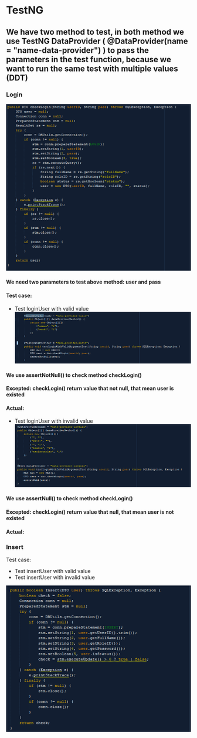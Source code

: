 # TestNG

## We have two method to test, in both method we use TestNG DataProvider ( @DataProvider(name = "name-data-provider") ) to pass the parameters in the test function, because we want to run the same test with multiple values (DDT)
### Login
![login](https://github.com/ninehnineh/Unit-Test/blob/41949d8fe4f7192c0479d8ac41c2bd2df87e1632/screenshots/Login.png)
#### We need two parameters to test above method: user and pass
#### Test case:
* Test loginUser with valid value
![valid](https://github.com/ninehnineh/Unit-Test/blob/7fc90afb5b674042828bfd17055efcaac25e8fc6/screenshots/LoginValid.png)
#### We use assertNotNull() to check method checkLogin()
#### Excepted: checkLogin() return value that not null, that mean user is existed
#### Actual:

* Test loginUser with invalid value
![invalid](https://github.com/ninehnineh/Unit-Test/blob/26699b0e3131a4c325da580eeb796a59a4bc4767/screenshots/Logininval.png)
#### We use assertNull() to check method checkLogin()
#### Excepted: checkLogin() return value that null, that mean user is not existed
#### Actual:

### Insert
Test case:
* Test insertUser with valid value
* Test insertUser with invalid value

![Insert](https://github.com/ninehnineh/Unit-Test/blob/41949d8fe4f7192c0479d8ac41c2bd2df87e1632/screenshots/Insert.png)

